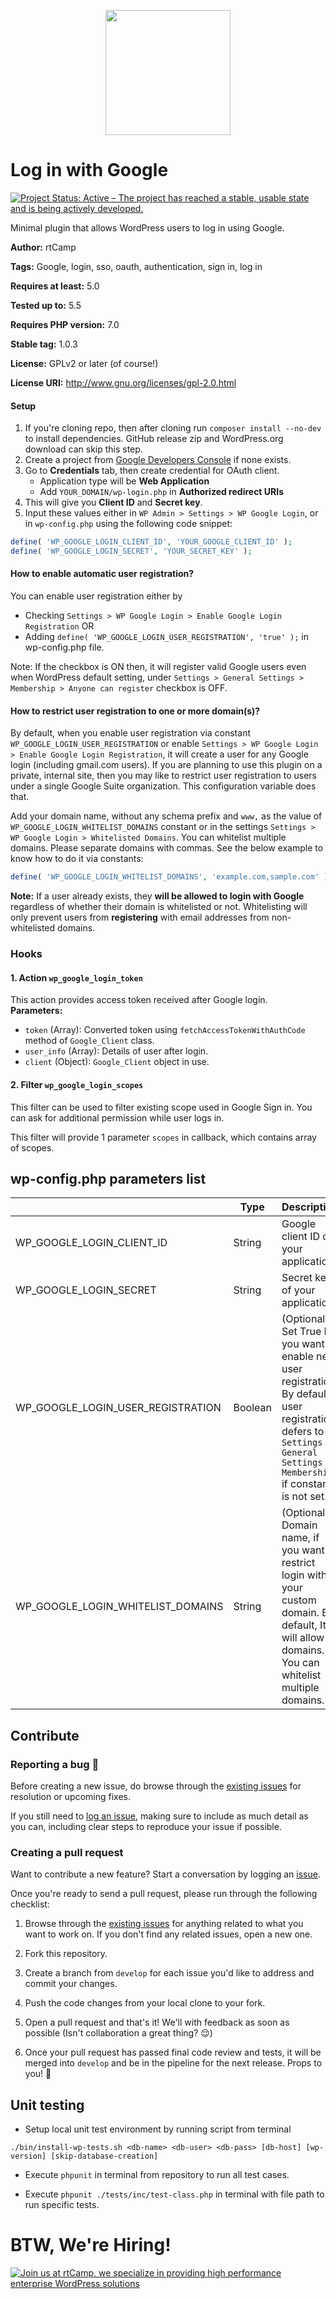 <p align="center">
<a href="https://rtcamp.com/?ref=wp-menu-custom-fields-repo" target="_blank"><img width="200"src="https://rtcamp.com/wp-content/themes/rtcamp-v9/assets/img/site-logo-black.svg"></a>
</p>

# Log in with Google
<a href="https://www.repostatus.org/#active"><img src="https://www.repostatus.org/badges/latest/active.svg" alt="Project Status: Active – The project has reached a stable, usable state and is being actively developed."></a>

Minimal plugin that allows WordPress users to log in using Google.

**Author:** rtCamp

**Tags:** Google, login, sso, oauth, authentication, sign in, log in

**Requires at least:** 5.0

**Tested up to:** 5.5

**Requires PHP version:** 7.0

**Stable tag:** 1.0.3

**License:** GPLv2 or later (of course!)

**License URI:** http://www.gnu.org/licenses/gpl-2.0.html

#### Setup

1. If you're cloning repo, then after cloning run `composer install --no-dev` to install dependencies. GitHub release zip and WordPress.org download can skip this step.
2. Create a project from [Google Developers Console](https://console.developers.google.com/apis/dashboard) if none exists.
3. Go to **Credentials** tab, then create credential for OAuth client.
    * Application type will be **Web Application**
    * Add `YOUR_DOMAIN/wp-login.php` in **Authorized redirect URIs**
4. This will give you **Client ID** and **Secret key**.
5. Input these values either in `WP Admin > Settings > WP Google Login`, or in `wp-config.php` using the following code snippet:

```php
define( 'WP_GOOGLE_LOGIN_CLIENT_ID', 'YOUR_GOOGLE_CLIENT_ID' );
define( 'WP_GOOGLE_LOGIN_SECRET', 'YOUR_SECRET_KEY' );
```

#### How to enable automatic user registration?
You can enable user registration either by
- Checking `Settings > WP Google Login > Enable Google Login Registration`
OR
- Adding `define( 'WP_GOOGLE_LOGIN_USER_REGISTRATION', 'true' );` in wp-config.php file.

Note: If the checkbox is ON then, it will register valid Google users even when WordPress default setting, under `Settings > General Settings > Membership > Anyone can register` checkbox is OFF.

#### How to restrict user registration to one or more domain(s)?

By default, when you enable user registration via constant `WP_GOOGLE_LOGIN_USER_REGISTRATION` or enable `Settings > WP Google Login > Enable Google Login Registration`, it will create a user for any Google login (including gmail.com users). If you are planning to use this plugin on a private, internal site, then you may like to restrict user registration to users under a single Google Suite organization. This configuration variable does that.

Add your domain name, without any schema prefix and `www,` as the value of `WP_GOOGLE_LOGIN_WHITELIST_DOMAINS` constant or in the settings `Settings > WP Google Login > Whitelisted Domains`. You can whitelist multiple domains. Please separate domains with commas. See the below example to know how to do it via constants:

```php
define( 'WP_GOOGLE_LOGIN_WHITELIST_DOMAINS', 'example.com,sample.com' );
```

**Note:** If a user already exists, they **will be allowed to login with Google** regardless of whether their domain is whitelisted or not. Whitelisting will only prevent users from **registering** with email addresses from non-whitelisted domains.


### Hooks

#### 1. Action `wp_google_login_token`
This action provides access token received after Google login.  
**Parameters:**
* `token` (Array): Converted token using `fetchAccessTokenWithAuthCode` method of `Google_Client` class.
* `user_info` (Array): Details of user after login.
* `client` (Object): `Google_Client` object in use.

#### 2. Filter `wp_google_login_scopes`
This filter can be used to filter existing scope used in Google Sign in.
You can ask for additional permission while user logs in.

This filter will provide 1 parameter `scopes` in callback, which contains array of scopes.


## wp-config.php parameters list

|                                   | Type    | Description                                                                                                                                                                 |
|-----------------------------------|---------|-----------------------------------------------------------------------------------------------------------------------------------------------------------------------------|
| WP_GOOGLE_LOGIN_CLIENT_ID         | String  | Google client ID of your application.                                                                                                                                       |
| WP_GOOGLE_LOGIN_SECRET            | String  | Secret key of your application                                                                                                                                              |
| WP_GOOGLE_LOGIN_USER_REGISTRATION | Boolean | (Optional) Set True If you want to enable new user registration. By default, user registration defers to `Settings > General Settings > Membership` if constant is not set. |
| WP_GOOGLE_LOGIN_WHITELIST_DOMAINS | String  | (Optional) Domain name, if you want to restrict login with your custom domain. By default, It will allow all domains. You can whitelist multiple domains.                   |


## Contribute

### Reporting a bug 🐞

Before creating a new issue, do browse through the [existing issues](https://github.com/rtCamp/login-with-google/issues) for resolution or upcoming fixes. 

If you still need to [log an issue](https://github.com/rtCamp/login-with-google/issues/new), making sure to include as much detail as you can, including clear steps to reproduce your issue if possible.

### Creating a pull request

Want to contribute a new feature? Start a conversation by logging an [issue](https://github.com/rtCamp/login-with-google/issues).

Once you're ready to send a pull request, please run through the following checklist: 

1. Browse through the [existing issues](https://github.com/rtCamp/login-with-google/issues) for anything related to what you want to work on. If you don't find any related issues, open a new one.

1. Fork this repository.

1. Create a branch from `develop` for each issue you'd like to address and commit your changes.

1. Push the code changes from your local clone to your fork.

1. Open a pull request and that's it! We'll with feedback as soon as possible (Isn't collaboration a great thing? 😌)

1. Once your pull request has passed final code review and tests, it will be merged into `develop` and be in the pipeline for the next release. Props to you! 🎉

## Unit testing

- Setup local unit test environment by running script from terminal

```./bin/install-wp-tests.sh <db-name> <db-user> <db-pass> [db-host] [wp-version] [skip-database-creation]```

- Execute `phpunit` in terminal from repository to run all test cases.

- Execute `phpunit ./tests/inc/test-class.php` in terminal with file path to run specific tests.


# BTW, We're Hiring!

<a href="https://rtcamp.com/"><img src="https://rtcamp.com/wp-content/uploads/2019/04/github-banner@2x.png" alt="Join us at rtCamp, we specialize in providing high performance enterprise WordPress solutions"></a>
